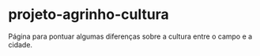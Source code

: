 # projeto-agrinho-cultura
Página para pontuar algumas diferenças sobre a cultura entre o campo e a cidade.
